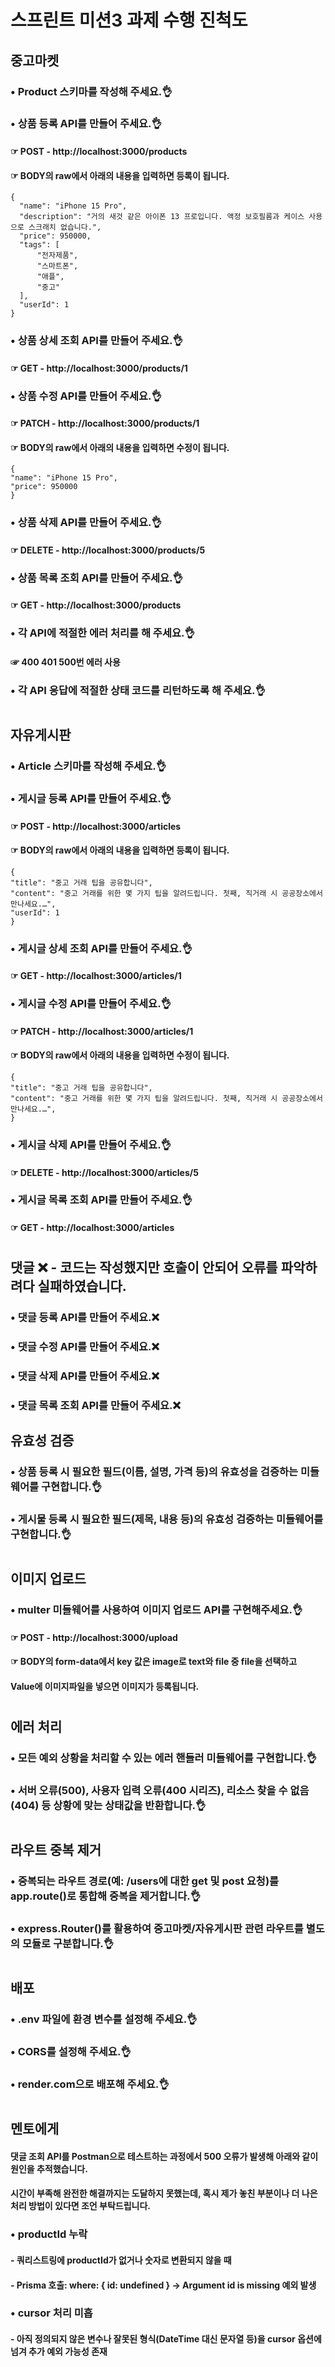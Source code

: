 # 스프린트 미션3 과제 수행 진척도

## 중고마켓
### • Product 스키마를 작성해 주세요.👌

### • 상품 등록 API를 만들어 주세요.👌
####  ☞ POST - http://localhost:3000/products
####  ☞ BODY의 raw에서 아래의 내용을 입력하면 등록이 됩니다.
    {
      "name": "iPhone 15 Pro",
      "description": "거의 새것 같은 아이폰 13 프로입니다. 액정 보호필름과 케이스 사용으로 스크래치 없습니다.",
      "price": 950000,
      "tags": [
          "전자제품",
          "스마트폰",
          "애플",
          "중고"
      ],
      "userId": 1
    }  

### • 상품 상세 조회 API를 만들어 주세요.👌
####  ☞ GET - http://localhost:3000/products/1

### • 상품 수정 API를 만들어 주세요.👌
####  ☞ PATCH - http://localhost:3000/products/1
####  ☞ BODY의 raw에서 아래의 내용을 입력하면 수정이 됩니다.
    {
    "name": "iPhone 15 Pro",
    "price": 950000
    }

### • 상품 삭제 API를 만들어 주세요.👌
####  ☞ DELETE - http://localhost:3000/products/5

### • 상품 목록 조회 API를 만들어 주세요.👌
####  ☞ GET - http://localhost:3000/products

### • 각 API에 적절한 에러 처리를 해 주세요.👌
####  ☞ 400 401 500번 에러 사용

### • 각 API 응답에 적절한 상태 코드를 리턴하도록 해 주세요.👌

#
## 자유게시판
### • Article 스키마를 작성해 주세요.👌

### • 게시글 등록 API를 만들어 주세요.👌
####  ☞ POST - http://localhost:3000/articles
####  ☞ BODY의 raw에서 아래의 내용을 입력하면 등록이 됩니다.
    {
    "title": "중고 거래 팁을 공유합니다",
    "content": "중고 거래를 위한 몇 가지 팁을 알려드립니다. 첫째, 직거래 시 공공장소에서 만나세요.…",
    "userId": 1
    }

### • 게시글 상세 조회 API를 만들어 주세요.👌
####  ☞ GET - http://localhost:3000/articles/1

### • 게시글 수정 API를 만들어 주세요.👌
####  ☞ PATCH - http://localhost:3000/articles/1
#### ☞ BODY의 raw에서 아래의 내용을 입력하면 수정이 됩니다.
    {
    "title": "중고 거래 팁을 공유합니다",
    "content": "중고 거래를 위한 몇 가지 팁을 알려드립니다. 첫째, 직거래 시 공공장소에서 만나세요.…",
    }
### • 게시글 삭제 API를 만들어 주세요.👌
####  ☞ DELETE - http://localhost:3000/articles/5

### • 게시글 목록 조회 API를 만들어 주세요.👌
####  ☞ GET - http://localhost:3000/articles

#
## 댓글 ❌ - 코드는 작성했지만 호출이 안되어 오류를 파악하려다 실패하였습니다.
### • 댓글 등록 API를 만들어 주세요.❌
### • 댓글 수정 API를 만들어 주세요.❌
### • 댓글 삭제 API를 만들어 주세요.❌
### • 댓글 목록 조회 API를 만들어 주세요.❌


## 유효성 검증
### • 상품 등록 시 필요한 필드(이름, 설명, 가격 등)의 유효성을 검증하는 미들웨어를 구현합니다.👌
### • 게시물 등록 시 필요한 필드(제목, 내용 등)의 유효성 검증하는 미들웨어를 구현합니다.👌

#
## 이미지 업로드
### • multer 미들웨어를 사용하여 이미지 업로드 API를 구현해주세요.👌
####  ☞ POST - http://localhost:3000/upload
####  ☞ BODY의 form-data에서 key 값은 image로 text와 file 중 file을 선택하고 
####    Value에 이미지파일을 넣으면 이미지가 등록됩니다.

#
## 에러 처리
### • 모든 예외 상황을 처리할 수 있는 에러 핸들러 미들웨어를 구현합니다.👌
### • 서버 오류(500), 사용자 입력 오류(400 시리즈), 리소스 찾을 수 없음(404) 등 상황에 맞는 상태값을 반환합니다.👌

#
## 라우트 중복 제거
### • 중복되는 라우트 경로(예: /users에 대한 get 및 post 요청)를 app.route()로 통합해 중복을 제거합니다.👌
### • express.Router()를 활용하여 중고마켓/자유게시판 관련 라우트를 별도의 모듈로 구분합니다.👌

#
## 배포
### • .env 파일에 환경 변수를 설정해 주세요.👌
### • CORS를 설정해 주세요.👌
### • render.com으로 배포해 주세요.👌

#
## 멘토에게
#### 댓글 조회 API를 Postman으로 테스트하는 과정에서 500 오류가 발생해 아래와 같이 원인을 추적했습니다. 
#### 시간이 부족해 완전한 해결까지는 도달하지 못했는데, 혹시 제가 놓친 부분이나 더 나은 처리 방법이 있다면 조언 부탁드립니다.

### • productId 누락
#### ‑ 쿼리스트링에 productId가 없거나 숫자로 변환되지 않을 때
#### ‑ Prisma 호출: where: { id: undefined } → Argument id is missing 예외 발생

### • cursor 처리 미흡
#### ‑ 아직 정의되지 않은 변수나 잘못된 형식(DateTime 대신 문자열 등)을 cursor 옵션에 넘겨 추가 예외 가능성 존재
